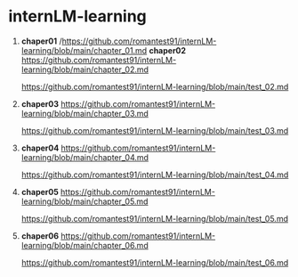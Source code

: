 # internLM-learning

1. **chaper01**
    /https://github.com/romantest91/internLM-learning/blob/main/chapter_01.md
    **chaper02**
    https://github.com/romantest91/internLM-learning/blob/main/chapter_02.md

    https://github.com/romantest91/internLM-learning/blob/main/test_02.md
2. **chaper03**
    https://github.com/romantest91/internLM-learning/blob/main/chapter_03.md

    https://github.com/romantest91/internLM-learning/blob/main/test_03.md
3. **chaper04**
    https://github.com/romantest91/internLM-learning/blob/main/chapter_04.md

    https://github.com/romantest91/internLM-learning/blob/main/test_04.md
4. **chaper05**
    https://github.com/romantest91/internLM-learning/blob/main/chapter_05.md

    https://github.com/romantest91/internLM-learning/blob/main/test_05.md
5. **chaper06**
    https://github.com/romantest91/internLM-learning/blob/main/chapter_06.md
    
    https://github.com/romantest91/internLM-learning/blob/main/test_06.md